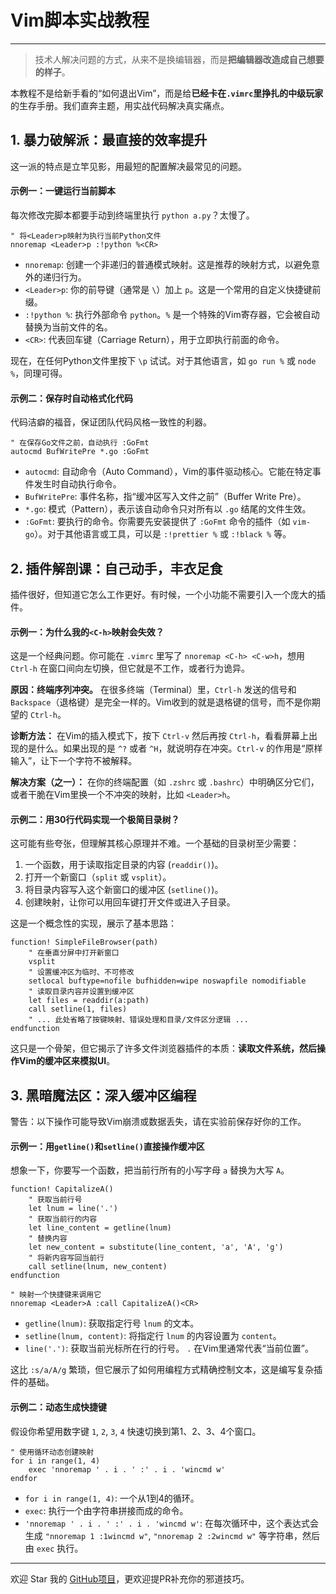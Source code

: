 # Vim脚本实战教程

---

> 技术人解决问题的方式，从来不是换编辑器，而是**把编辑器改造成自己想要的样子**。

本教程不是给新手看的“如何退出Vim”，而是给**已经卡在`.vimrc`里挣扎的中级玩家**的生存手册。我们直奔主题，用实战代码解决真实痛点。

## 1. 暴力破解派：最直接的效率提升

这一派的特点是立竿见影，用最短的配置解决最常见的问题。

#### 示例一：一键运行当前脚本

每次修改完脚本都要手动到终端里执行 `python a.py`？太慢了。

```vim
" 将<Leader>p映射为执行当前Python文件
nnoremap <Leader>p :!python %<CR>
```
- `nnoremap`: 创建一个非递归的普通模式映射。这是推荐的映射方式，以避免意外的递归行为。
- `<Leader>p`: 你的前导键（通常是 `\`）加上 `p`。这是一个常用的自定义快捷键前缀。
- `:!python %`: 执行外部命令 `python`。`%` 是一个特殊的Vim寄存器，它会被自动替换为当前文件的名。
- `<CR>`: 代表回车键（Carriage Return），用于立即执行前面的命令。

现在，在任何Python文件里按下 `\p` 试试。对于其他语言，如 `go run %` 或 `node %`，同理可得。

#### 示例二：保存时自动格式化代码

代码洁癖的福音，保证团队代码风格一致性的利器。

```vim
" 在保存Go文件之前，自动执行 :GoFmt
autocmd BufWritePre *.go :GoFmt
```
- `autocmd`: 自动命令（Auto Command），Vim的事件驱动核心。它能在特定事件发生时自动执行命令。
- `BufWritePre`: 事件名称，指“缓冲区写入文件之前”（Buffer Write Pre）。
- `*.go`: 模式（Pattern），表示该自动命令只对所有以 `.go` 结尾的文件生效。
- `:GoFmt`: 要执行的命令。你需要先安装提供了 `:GoFmt` 命令的插件（如 `vim-go`）。对于其他语言或工具，可以是 `:!prettier %` 或 `:!black %` 等。

## 2. 插件解剖课：自己动手，丰衣足食

插件很好，但知道它怎么工作更好。有时候，一个小功能不需要引入一个庞大的插件。

#### 示例一：为什么我的`<C-h>`映射会失效？

这是一个经典问题。你可能在 `.vimrc` 里写了 `nnoremap <C-h> <C-w>h`，想用 `Ctrl-h` 在窗口间向左切换，但它就是不工作，或者行为诡异。

**原因：终端序列冲突。**
在很多终端（Terminal）里，`Ctrl-h` 发送的信号和 `Backspace`（退格键）是完全一样的。Vim收到的就是退格键的信号，而不是你期望的 `Ctrl-h`。

**诊断方法：**
在Vim的插入模式下，按下 `Ctrl-v` 然后再按 `Ctrl-h`，看看屏幕上出现的是什么。如果出现的是 `^?` 或者 `^H`，就说明存在冲突。`Ctrl-v` 的作用是“原样输入”，让下一个字符不被解释。

**解决方案（之一）：**
在你的终端配置（如 `.zshrc` 或 `.bashrc`）中明确区分它们，或者干脆在Vim里换一个不冲突的映射，比如 `<Leader>h`。

#### 示例二：用30行代码实现一个极简目录树？

这可能有些夸张，但理解其核心原理并不难。一个基础的目录树至少需要：
1.  一个函数，用于读取指定目录的内容 (`readdir()`)。
2.  打开一个新窗口（`split` 或 `vsplit`）。
3.  将目录内容写入这个新窗口的缓冲区 (`setline()`)。
4.  创建映射，让你可以用回车键打开文件或进入子目录。

这是一个概念性的实现，展示了基本思路：
```vim
function! SimpleFileBrowser(path)
    " 在垂直分屏中打开新窗口
    vsplit
    " 设置缓冲区为临时、不可修改
    setlocal buftype=nofile bufhidden=wipe noswapfile nomodifiable
    " 读取目录内容并设置到缓冲区
    let files = readdir(a:path)
    call setline(1, files)
    " ... 此处省略了按键映射、错误处理和目录/文件区分逻辑 ...
endfunction
```
这只是一个骨架，但它揭示了许多文件浏览器插件的本质：**读取文件系统，然后操作Vim的缓冲区来模拟UI**。

## 3. 黑暗魔法区：深入缓冲区编程

警告：以下操作可能导致Vim崩溃或数据丢失，请在实验前保存好你的工作。

#### 示例一：用`getline()`和`setline()`直接操作缓冲区

想象一下，你要写一个函数，把当前行所有的小写字母 `a` 替换为大写 `A`。

```vim
function! CapitalizeA()
    " 获取当前行号
    let lnum = line('.')
    " 获取当前行的内容
    let line_content = getline(lnum)
    " 替换内容
    let new_content = substitute(line_content, 'a', 'A', 'g')
    " 将新内容写回当前行
    call setline(lnum, new_content)
endfunction

" 映射一个快捷键来调用它
nnoremap <Leader>A :call CapitalizeA()<CR>
```
- `getline(lnum)`: 获取指定行号 `lnum` 的文本。
- `setline(lnum, content)`: 将指定行 `lnum` 的内容设置为 `content`。
- `line('.')`: 获取当前光标所在行的行号。 `.` 在Vim里通常代表“当前位置”。

这比 `:s/a/A/g` 繁琐，但它展示了如何用编程方式精确控制文本，这是编写复杂插件的基础。

#### 示例二：动态生成快捷键

假设你希望用数字键 `1`, `2`, `3`, `4` 快速切换到第1、2、3、4个窗口。

```vim
" 使用循环动态创建映射
for i in range(1, 4)
    exec 'nnoremap ' . i . ' :' . i . 'wincmd w'
endfor
```
- `for i in range(1, 4)`: 一个从1到4的循环。
- `exec`: 执行一个由字符串拼接而成的命令。
- `'nnoremap ' . i . ' :' . i . 'wincmd w'`: 在每次循环中，这个表达式会生成 `"nnoremap 1 :1wincmd w"`, `"nnoremap 2 :2wincmd w"` 等字符串，然后由 `exec` 执行。

---

欢迎 Star 我的 [GitHub项目](https://github.com/yahao333/vim_tutorial)，更欢迎提PR补充你的邪道技巧。
